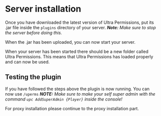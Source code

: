 # Server installation
Once you have downloaded the latest version of Ultra Permissions, put its .jar file inside the `plugins` directory of your server.
***Note:*** *Make sure to stop the server before doing this.*

When the .jar has been uploaded, you can now start your server.
<br>

When your server has been started there should be a new folder called Ultra Permissions. This means that Ultra Permissions has loaded properly and can now be used.
<br>

## Testing the plugin
If you have followed the steps above the plugin is now running. You can now use `/uperms`
***NOTE:*** *Make sure to make your self super admin with the command `upc AddSuperAdmin {Player}` inside the console!*

For proxy installation please continue to the proxy installation part.
